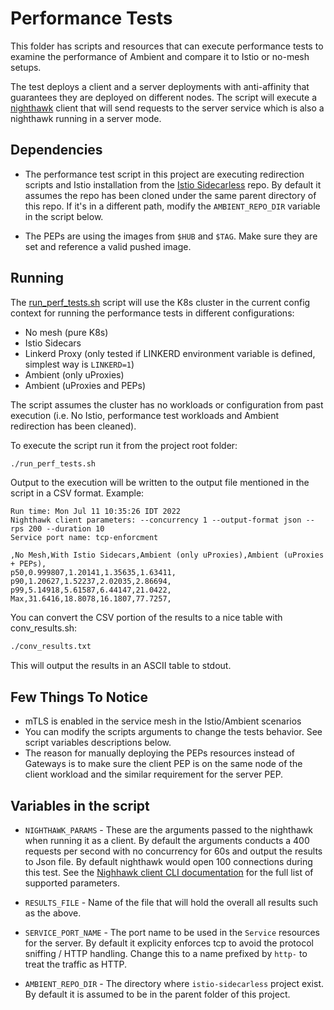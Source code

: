 # Performance Tests

This folder has scripts and resources that can execute performance tests to examine the performance of Ambient and compare it to Istio or no-mesh setups.

The test deploys a client and a server deployments with anti-affinity that guarantees they are deployed on different nodes.
The script will execute a [nighthawk](https://github.com/envoyproxy/nighthawk) client that will send requests to the server service which is also a nighthawk running in a server mode.

## Dependencies

* The performance test script in this project are executing redirection scripts and Istio installation from the [Istio Sidecarless](https://github.com/solo-io/istio-sidecarless) repo.
By default it assumes the repo has been cloned under the same parent directory of this repo. If it's in a different path, modify the `AMBIENT_REPO_DIR` variable in the script below.

* The PEPs are using the images from `$HUB` and `$TAG`. Make sure they are set and reference a valid pushed image.

## Running

The [run_perf_tests.sh](run_perf_tests.sh) script will use the K8s cluster in the current config context for running the performance tests in different configurations:
* No mesh (pure K8s)
* Istio Sidecars
* Linkerd Proxy (only tested if LINKERD environment variable is defined, simplest way is `LINKERD=1`)
* Ambient (only uProxies)
* Ambient (uProxies and PEPs)

The script assumes the cluster has no workloads or configuration from past execution (i.e. No Istio, performance test workloads and Ambient redirection has been cleaned).

To execute the script run it from the project root folder:
```sh
./run_perf_tests.sh
```

Output to the execution will be written to the output file mentioned in the script in a CSV format. Example:

```csv
Run time: Mon Jul 11 10:35:26 IDT 2022
Nighthawk client parameters: --concurrency 1 --output-format json --rps 200 --duration 10
Service port name: tcp-enforcment

,No Mesh,With Istio Sidecars,Ambient (only uProxies),Ambient (uProxies + PEPs),
p50,0.999807,1.20141,1.35635,1.63411,
p90,1.20627,1.52237,2.02035,2.86694,
p99,5.14918,5.61587,6.44147,21.0422,
Max,31.6416,18.8078,16.1807,77.7257,
```

You can convert the CSV portion of the results to a nice table with conv_results.sh:

```sh
./conv_results.txt
```

This will output the results in an ASCII table to stdout.

## Few Things To Notice
* mTLS is enabled in the service mesh in the Istio/Ambient scenarios
* You can modify the scripts arguments to change the tests behavior. See script variables descriptions below.
* The reason for manually deploying the PEPs resources instead of Gateways is to make sure the client PEP is on the same node of the client workload and the similar requirement for the server PEP.

## Variables in the script

* `NIGHTHAWK_PARAMS` - These are the arguments passed to the nighthawk when running it as a client. By default the arguments conducts a 400 requests per second with no concurrency for 60s and output the results to Json file. By default nighthawk would open 100 connections during this test. See the [Nighhawk client CLI documentation](https://github.com/envoyproxy/nighthawk#using-the-nighthawk-client-cli) for the full list of supported parameters.

* `RESULTS_FILE` - Name of the file that will hold the overall all results such as the above.

* `SERVICE_PORT_NAME` - The port name to be used in the `Service` resources for the server. By default it explicity enforces tcp to avoid the protocol sniffing / HTTP handling. Change this to a name prefixed by `http-` to treat the traffic as HTTP.

* `AMBIENT_REPO_DIR` - The directory where `istio-sidecarless` project exist. By default it is assumed to be in the parent folder of this project.
